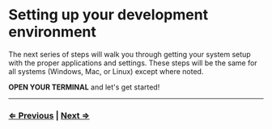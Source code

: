 # Setting up your development environment

The next series of steps will walk you through getting your system setup with the proper applications and settings. These steps will be the same for all systems (Windows, Mac, or Linux) except where noted.

**OPEN YOUR TERMINAL** and let's get started!

---

### [⇐ Previous](../README.md) | [Next ⇒](./1-environment.md)

